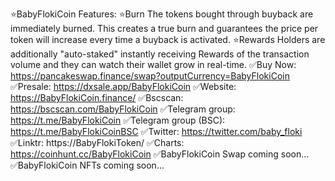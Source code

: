 
⭐️BabyFlokiCoin Features:
⭐️Burn The tokens bought through buyback are immediately burned. This creates a true burn and guarantees the price per token will increase every time a buyback is activated.
⭐️Rewards Holders are additionally "auto-staked" instantly receiving️ Rewards of the transaction volume and they can watch their wallet grow in real-time.
✅Buy Now: https://pancakeswap.finance/swap?outputCurrency=BabyFlokiCoin
✅Presale: https://dxsale.app/BabyFlokiCoin
✅Website: https://BabyFlokiCoin.finance/
✅Bscscan: https://bscscan.com/BabyFlokiCoin
✅Telegram group: https://t.me/BabyFlokiCoin
✅Telegram group (BSC): https://t.me/BabyFlokiCoinBSC
✅Twitter: https://twitter.com/baby_floki
✅Linktr: https://BabyFlokiToken/
✅Charts: https://coinhunt.cc/BabyFlokiCoin
✅BabyFlokiCoin Swap coming soon...
✅BabyFlokiCoin NFTs coming soon...

